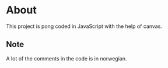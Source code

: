 # About
This project is pong coded in JavaScript with the help of canvas.
## Note
A lot of the comments in the code is in norwegian.
